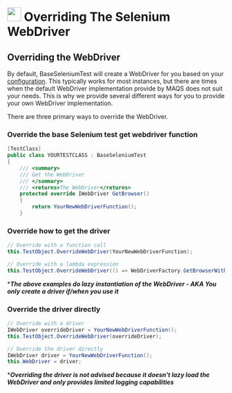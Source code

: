 # <img src="resources/maqslogo.ico" height="32" width="32"> Overriding The Selenium WebDriver

## Overriding the WebDriver 
By default, BaseSeleniumTest will create a WebDriver for you based on your [configuration](MAQS_5/Selenium/SeleniumConfig.md). This typically works for most instances, but there are times when the default WebDriver implementation provide by MAQS does not suit your needs. This is why we provide several different ways for you to provide your own WebDriver implementation.

There are three primary ways to override the WebDriver.

### Override the base Selenium test get webdriver function
```csharp
[TestClass]
public class YOURTESTCLASS : BaseSeleniumTest
{
    /// <summary>
    /// Get the WebDriver
    /// </summary>
    /// <returns>The WebDriver</returns>
    protected override IWebDriver GetBrowser()
    {
        return YourNewWebDriverFunction();
    }
```
### Override how to get the driver
```csharp
// Override with a function call
this.TestObject.OverrideWebDriver(YourNewWebDriverFunction);

// Override with a lambda expression
this.TestObject.OverrideWebDriver(() => WebDriverFactory.GetBrowserWithDefaultConfiguration(BrowserType.HeadlessChrome));
```
*_**The above examples do lazy instantiation of the WebDriver - AKA You only create a driver if/when you use it**_  

### Override the driver directly
```csharp
// Override with a driver
IWebDriver overrideDriver = YourNewWebDriverFunction();
this.TestObject.OverrideWebDriver(overrideDriver);

// Override the driver directly 
IWebDriver driver = YourNewWebDriverFunction();
this.WebDriver = driver;
```
*_**Overriding the driver is not advised because it doesn't lazy load the WebDriver and only provides limited logging capabilities**_  
